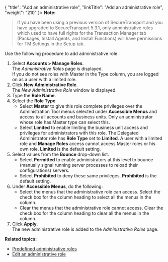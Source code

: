 {
    "title": "Add an administrative role",
    "linkTitle": "Add an administrative role",
    "weight": "210"
}> **Note:**
>
> If you have been using a previous version of SecureTransport and you have upgraded to SecureTransport 5.3.1, only administrative roles which used to have full rights for the Transaction Manager tab (Packages, Install Agents, and Install Functions) will have permissions for TM Settings in the Setup tab.

Use the following procedure to add administrative role.

1.  Select **Accounts > Manage Roles**.  
    The *Administrative Roles* page is displayed.  
    If you do not see roles with Master in the Type column, you are logged on as a user with a limited role.
2.  Click **New Administrative Role**.  
    The *New Administrative Role* window is displayed.
3.  Type the **Role Name**.
4.  Select the **Role Type**.
    -   Select **Master** to give this role complete privileges over the Administration Tool menus selected under **Accessible Menus** and access to all accounts and business units. Only an administrator whose role has Master type can select this.
    -   Select **Limited** to enable limiting the business unit access and privileges for administrators with this role. The Delegated Administrator role has **Role Type** set to **Limited**. A user with a limited role and **Manage Roles** access cannot access Master roles or his own role. **Limited** is the default setting.
5.  Select values from the **Bounce** drop-down list.
    -   Select **Permitted** to enable administrators at this level to bounce (manually signal running server processes to reload their configurations) servers.
    -   Select **Prohibited** to deny these same privileges. **Prohibited** is the default setting.
6.  Under **Accessible Menus**, do the following:
    -   Select the menus that the administrative role can access. Select the check box for the column heading to select all the menus in the column.
    -   Clear the menus that the administrative role cannot access. Clear the check box for the column heading to clear all the menus in the column.
7.  Click **Apply**.  
    The new administrative role is added to the *Administrative Roles* page.

**Related topics:**

-   <a href="../r_st_predefined_administrative_roles" class="MCXref xref">Predefined administrative roles</a>
-   <a href="../r_st_edit_administrative_role" class="MCXref xref">Edit an administrative role</a>
